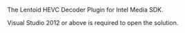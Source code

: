 The Lentoid HEVC Decoder Plugin for Intel Media SDK.

Visual Studio 2012 or above is required to open the solution.